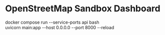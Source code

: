 # OpenStreetMap Sandbox Dashboard

docker compose run --service-ports api bash   
uvicorn main:app --host 0.0.0.0 --port 8000 --reload